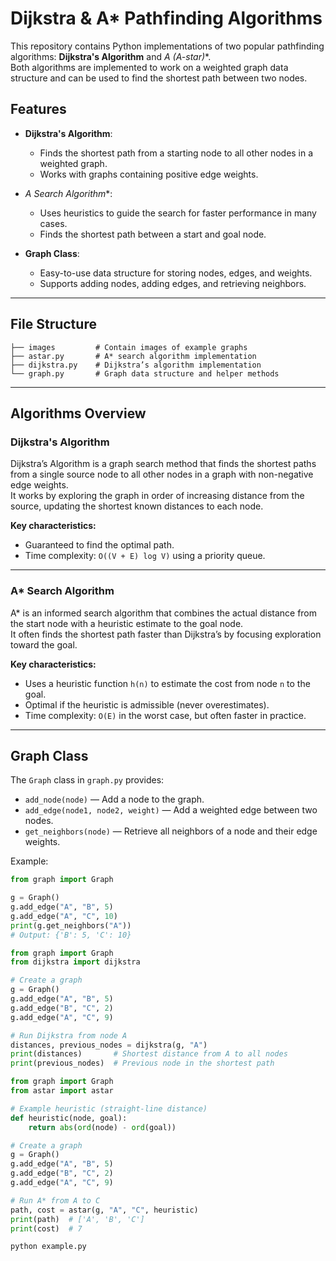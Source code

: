 # Dijkstra & A* Pathfinding Algorithms

This repository contains Python implementations of two popular pathfinding algorithms: **Dijkstra's Algorithm** and **A* (A-star)**.  
Both algorithms are implemented to work on a weighted graph data structure and can be used to find the shortest path between two nodes.

## Features

- **Dijkstra's Algorithm**:
  - Finds the shortest path from a starting node to all other nodes in a weighted graph.
  - Works with graphs containing positive edge weights.
  
- **A* Search Algorithm**:
  - Uses heuristics to guide the search for faster performance in many cases.
  - Finds the shortest path between a start and goal node.
  
- **Graph Class**:
  - Easy-to-use data structure for storing nodes, edges, and weights.
  - Supports adding nodes, adding edges, and retrieving neighbors.

---

## File Structure

```
├── images         # Contain images of example graphs
├── astar.py       # A* search algorithm implementation
├── dijkstra.py    # Dijkstra’s algorithm implementation
└── graph.py       # Graph data structure and helper methods
```
---

## Algorithms Overview

### Dijkstra's Algorithm
Dijkstra’s Algorithm is a graph search method that finds the shortest paths from a single source node to all other nodes in a graph with non-negative edge weights.  
It works by exploring the graph in order of increasing distance from the source, updating the shortest known distances to each node.

**Key characteristics:**
- Guaranteed to find the optimal path.
- Time complexity: `O((V + E) log V)` using a priority queue.

---

### A* Search Algorithm
A* is an informed search algorithm that combines the actual distance from the start node with a heuristic estimate to the goal node.  
It often finds the shortest path faster than Dijkstra’s by focusing exploration toward the goal.

**Key characteristics:**
- Uses a heuristic function `h(n)` to estimate the cost from node `n` to the goal.
- Optimal if the heuristic is admissible (never overestimates).
- Time complexity: `O(E)` in the worst case, but often faster in practice.

---

## Graph Class

The `Graph` class in `graph.py` provides:
- `add_node(node)` — Add a node to the graph.
- `add_edge(node1, node2, weight)` — Add a weighted edge between two nodes.
- `get_neighbors(node)` — Retrieve all neighbors of a node and their edge weights.

Example:
```python
from graph import Graph

g = Graph()
g.add_edge("A", "B", 5)
g.add_edge("A", "C", 10)
print(g.get_neighbors("A"))
# Output: {'B': 5, 'C': 10}
```

```python
from graph import Graph
from dijkstra import dijkstra

# Create a graph
g = Graph()
g.add_edge("A", "B", 5)
g.add_edge("B", "C", 2)
g.add_edge("A", "C", 9)

# Run Dijkstra from node A
distances, previous_nodes = dijkstra(g, "A")
print(distances)       # Shortest distance from A to all nodes
print(previous_nodes)  # Previous node in the shortest path
```

```python
from graph import Graph
from astar import astar

# Example heuristic (straight-line distance)
def heuristic(node, goal):
    return abs(ord(node) - ord(goal))

# Create a graph
g = Graph()
g.add_edge("A", "B", 5)
g.add_edge("B", "C", 2)
g.add_edge("A", "C", 9)

# Run A* from A to C
path, cost = astar(g, "A", "C", heuristic)
print(path)  # ['A', 'B', 'C']
print(cost)  # 7
```

```bash
python example.py
```
